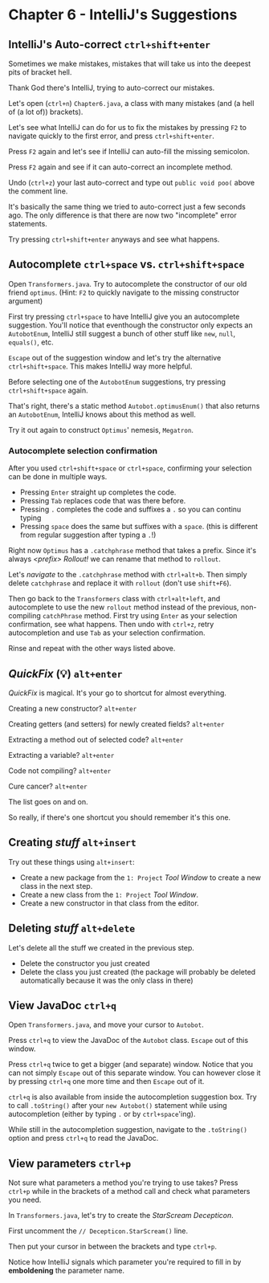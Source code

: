 # Chapter 6 - IntelliJ's Suggestions
## IntelliJ's Auto-correct `ctrl+shift+enter`
Sometimes we make mistakes, mistakes that will take us into the deepest pits of bracket hell.

Thank God there's IntelliJ, trying to auto-correct our mistakes.

Let's open (`ctrl+n`) `Chapter6.java`, a class with many mistakes (and (a hell of (a lot of)) brackets).

Let's see what IntelliJ can do for us to fix the mistakes by pressing `F2` to navigate quickly to the first error, and press `ctrl+shift+enter`.

Press `F2` again and let's see if IntelliJ can auto-fill the missing semicolon.

Press `F2` again and see if it can auto-correct an incomplete method.

Undo (`ctrl+z`) your last auto-correct and type out `public void poo(` above the comment line.

It's basically the same thing we tried to auto-correct just a few seconds ago. The only difference is that there are now two "incomplete" error statements.

Try pressing `ctrl+shift+enter` anyways and see what happens.

## Autocomplete `ctrl+space` vs. `ctrl+shift+space`
Open `Transformers.java`. Try to autocomplete the constructor of our old friend `optimus`. (Hint: `F2` to quickly navigate to the missing constructor argument)

First try pressing `ctrl+space` to have IntelliJ give you an autocomplete suggestion. You'll notice that eventhough the constructor only expects an `AutobotEnum`, IntelliJ still suggest a bunch of other stuff like `new`, `null`, `equals()`, etc.

`Escape` out of the suggestion window and let's try the alternative `ctrl+shift+space`. This makes IntelliJ way more helpful.

Before selecting one of the `AutobotEnum` suggestions, try pressing `ctrl+shift+space` again.

That's right, there's a static method `Autobot.optimusEnum()` that also returns an `AutobotEnum`, IntelliJ knows about this method as well.

Try it out again to construct `Optimus`' nemesis, `Megatron`.

### Autocomplete selection confirmation
After you used `ctrl+shift+space` or `ctrl+space`, confirming your selection can be done in multiple ways.

* Pressing `Enter` straight up completes the code.
* Pressing `Tab` replaces code that was there before.
* Pressing `.` completes the code and suffixes a `.` so you can continu typing
* Pressing `space` does the same but suffixes with a `space`. (this is different from regular suggestion after typing a `.`!)

Right now `Optimus` has a `.catchphrase` method that takes a prefix. Since it's always _\<prefix\> Rollout!_ we can rename that method to `rollout`.

Let's _navigate_ to the `.catchphrase` method with `ctrl+alt+b`. Then simply delete `catchphrase` and replace it with `rollout` (don't use `shift+F6`).

Then go back to the `Transformers` class with `ctrl+alt+left`, and autocomplete to use the new `rollout` method instead of the previous, non-compiling `catchPhrase` method. First try using `Enter` as your selection confirmation, see what happens. Then undo with `ctrl+z`, retry autocompletion and use `Tab` as your selection confirmation.

Rinse and repeat with the other ways listed above.

## _QuickFix_ (:bulb:) `alt+enter`
_QuickFix_ is magical. It's your go to shortcut for almost everything.

Creating a new constructor? `alt+enter`

Creating getters (and setters) for newly created fields? `alt+enter`

Extracting a method out of selected code? `alt+enter`

Extracting a variable? `alt+enter`

Code not compiling? `alt+enter`

Cure cancer? `alt+enter`

The list goes on and on.

So really, if there's one shortcut you should remember it's this one.

## Creating _stuff_ `alt+insert`
Try out these things using `alt+insert`:
* Create a new package from the `1: Project` _Tool Window_ to create a new class in the next step.
* Create a new class from the `1: Project` _Tool Window_.
* Create a new constructor in that class from the editor.

## Deleting _stuff_ `alt+delete`
Let's delete all the stuff we created in the previous step.
* Delete the constructor you just created
* Delete the class you just created (the package will probably be deleted automatically because it was the only class in there)

## View JavaDoc `ctrl+q`
Open `Transformers.java`, and move your cursor to `Autobot`.

Press `ctrl+q` to view the JavaDoc of the `Autobot` class. `Escape` out of this window.

Press `ctrl+q` twice to get a bigger (and separate) window. Notice that you can not simply `Escape` out of this separate window. You can however close it by pressing `ctrl+q` one more time and then `Escape` out of it.

`ctrl+q` is also available from inside the autocompletion suggestion box. Try to call `.toString()` after your `new Autobot()` statement while using autocompletion (either by typing `.` or by `ctrl+space`'ing).

While still in the autocompletion suggestion, navigate to the `.toString()` option and press `ctrl+q` to read the JavaDoc.

## View parameters `ctrl+p`
Not sure what parameters a method you're trying to use takes? Press `ctrl+p` while in the brackets of a method call and check what parameters you need.

In `Transformers.java`, let's try to create the _StarScream Decepticon_.

First uncomment the `// Decepticon.StarScream()` line.

Then put your cursor in between the brackets and type `ctrl+p`.

Notice how IntelliJ signals which parameter you're required to fill in by **emboldening** the parameter name.
